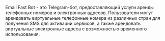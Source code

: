 
Email Fast Bot - это Telegram-бот, предоставляющий услуги аренды телефонных номеров и электронных адресов. Пользователи могут арендовать виртуальные телефонные номера из различных стран для получения SMS для активации сервисов, а также арендовать виртуальные электронные адреса с возможностью временного использования.

